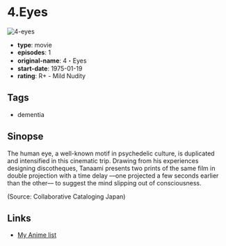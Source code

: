 # 4.Eyes

![4-eyes](https://cdn.myanimelist.net/images/anime/13/73774.jpg)

-   **type**: movie
-   **episodes**: 1
-   **original-name**: 4・Eyes
-   **start-date**: 1975-01-19
-   **rating**: R+ - Mild Nudity

## Tags

-   dementia

## Sinopse

The human eye, a well-known motif in psychedelic culture, is duplicated and intensified in this cinematic trip. Drawing from his experiences designing discotheques, Tanaami presents two prints of the same film in double projection with a time delay ––one projected a few seconds earlier than the other–– to suggest the mind slipping out of consciousness.

(Source: Collaborative Cataloging Japan)

## Links

-   [My Anime list](https://myanimelist.net/anime/30665/4Eyes)
